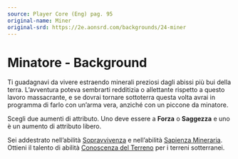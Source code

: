 ```yaml
---
source: Player Core (Eng) pag. 95
original-name: Miner
original-srd: https://2e.aonsrd.com/backgrounds/24-miner
---
```


# Minatore - Background

Ti guadagnavi da vivere estraendo minerali preziosi dagli abissi più bui della
terra. L’avventura poteva sembrarti redditizia o allettante rispetto a questo
lavoro massacrante, e se dovrai tornare sottoterra questa volta avrai in
programma di farlo con un’arma vera, anziché con un piccone da minatore.

Scegli due aumenti di attributo. Uno deve essere a **Forza** o **Saggezza** e
uno è un aumento di attributo libero.

Sei addestrato nell’abilità [Sopravvivenza](/abilita/sopravvivenza) e
nell’abilità [Sapienza Mineraria](/abilita/sapienza). Ottieni il talento di
abilità [Conoscenza del Terreno](/talenti/conoscenza-del-terreno) per i terreni
sotterranei.
